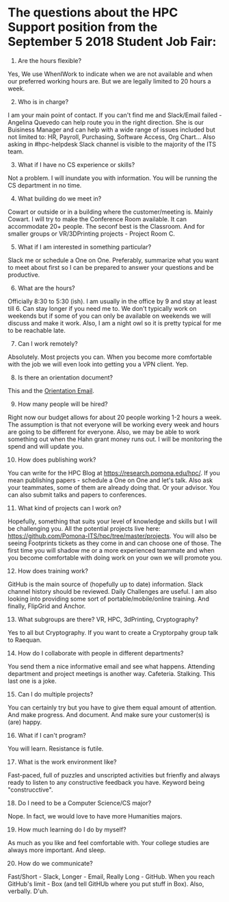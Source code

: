 # The questions about the HPC Support position from the September 5 2018 Student Job Fair:


1) Are the hours flexible?

Yes, We use WhenIWork to indicate when we are not available and when our preferred working hours are. But we are legally limited to 20 hours a week.

2) Who is in charge?

I am your main point of contact. If you can't find me and Slack/Email failed - Angelina Quevedo can help route you in the right direction. She is our Buisiness Manager and can help with a wide range of issues included but not limited to: HR, Payroll, Purchasing, Software Access, Org Chart... Also asking in #hpc-helpdesk Slack channel is visible to the majority of the ITS team.

3) What if I have no CS experience or skills?

Not a problem. I will inundate you with information. You will be running the CS department in no time.


4) What building do we meet in?

Cowart or outside or in a building where the customer/meeting is. Mainly Cowart. I will try to make the Conference Room available. It can accommodate 20+ people. The seconf best is the Classroom. And for smaller groups or VR/3DPrinting projects - Project Room C.


5) What if I am interested in something particular?

Slack me or schedule a One on One. Preferably, summarize what you want to meet about first so I can be prepared to answer your questions and be productive.


6) What are the hours?

Officially 8:30 to 5:30 (ish). I am usually in the office by 9 and stay at least till 6. Can stay longer if you need me to.
We don't typically work on weekends but if some of you can only be available on weekends we will discuss and make it work.
Also, I am a night owl so it is pretty typical for me to be reachable late.


7) Can I work remotely?

Absolutely. Most projects you can. When you become more comfortable with the job we will even look into getting you a VPN client. Yep.


8) Is there an orientation document?

This and the [Orientation Email](https://github.com/Pomona-ITS/hpc/blob/master/projects/HahnGrant/OrientationEmail.md).


9) How many people will be hired?

Right now our budget allows for about 20 people working 1-2 hours a week. The assumption is that not everyone will be working every week and hours are going to be different for everyone. Also, we may be able to work something out when the Hahn grant money runs out. I will be monitoring the spend and will update you.


10) How does publishing work?

You can write for the HPC Blog at https://research.pomona.edu/hpc/. 
If you mean publishing papers - schedule a One on One and let's talk. Also ask your teammates, some of them are already doing that. Or your advisor. You can also submit talks and papers to conferences.


11) What kind of projects can I work on?

Hopefully, something that suits your level of knowledge and skills but I will be challenging you. All the potential projects live here: https://github.com/Pomona-ITS/hpc/tree/master/projects. You will also be seeing Footprints tickets as they come in and can choose one of those. The first time you will shadow me or a more experienced teammate and when you become comfortable with doing work on your own we will promote you.


12) How does training work?

GitHub is the main source of (hopefully up to date) information. Slack channel history should be reviewed. Daily Challenges are useful. I am also looking into providing some sort of portable/mobile/online training. And finally, FlipGrid and Anchor.


13) What subgroups are there? VR, HPC, 3dPrinting, Cryptography?

Yes to all but Cryptography. If you want to create a Cryptorpahy group talk to Raequan. 


14) How do I collaborate with people in different departments?

You send them a nice informative email and see what happens. Attending department and project meetings is another way. Cafeteria. Stalking. This last one is a joke.


15) Can I do multiple projects?

You can certainly try but you have to give them equal amount of attention. And make progress. And document. And make sure your customer(s) is (are) happy.


16) What if I can't program?

You will learn. Resistance is futile.


17) What is the work environment like?

Fast-paced, full of puzzles and unscripted activities but frienfly and always ready to listen to any constructive feedback you have. Keyword being "construcctive".

18) Do I need to be a Computer Science/CS major?

Nope. In fact, we would love to have more Humanities majors.

19) How much learning do I do by myself?

As much as you like and feel comfortable with. Your college studies are always more important. And sleep.

20) How do we communicate?

Fast/Short - Slack, Longer - Email, Really Long - GitHub. When you reach GitHub's limit - Box (and tell GitHUb where you put stuff in Box). Also, verbally. D'uh.


